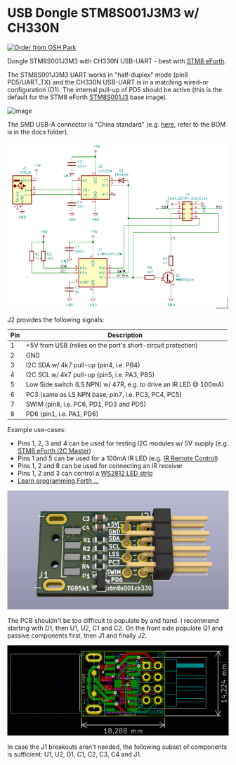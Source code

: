 # USB Dongle STM8S001J3M3 w/ CH330N

<a href="https://oshpark.com/shared_projects/cjOgBYNw"><img src="https://oshpark.com/packs/media/images/badge-5f4e3bf4bf68f72ff88bd92e0089e9cf.png" alt="Order from OSH Park"></img></a>

Dongle STM8S001J3M3 with CH330N USB-UART - best with [STM8 eForth](https://github.com/TG9541/stm8ef).

The STM8S001J3M3 UART works in "half-duplex" mode (pin8 PD5/UART_TX) and the CH330N USB-UART is in a matching wired-or configuration (D1). The internal pull-up of PD5 should be active (this is the default for the STM8 eForth [STM8S001J3](https://github.com/TG9541/stm8ef/tree/master/STM8S001J3) base image).

![image](https://user-images.githubusercontent.com/5466977/108121123-94e54b80-70a2-11eb-8323-c2e5c9b8575f.png)

The SMD USB-A connector is "China standard" (e.g. [here](https://www.aliexpress.com/item/32900067411.html), refer to the BOM is in the docs folder).

![schematics](doc/stm8s001ch330.png)

J2 provides the following signals:

Pin|Description
-|-
1|+5V from USB (relies on the port's short-circuit protection)
2|GND
3|I2C SDA w/ 4k7 pull-up (pin4, i.e. PB4)
4|I2C SCL w/ 4k7 pull-up (pin5, i.e. PA3, PB5)
5|Low Side switch (LS NPN) w/ 47R, e.g. to drive an IR LED @ 100mA)
6|PC3 (same as LS NPN base, pin7, i.e. PC3, PC4, PC5)
7|SWIM (pin8, i.e. PC6, PD1, PD3 and PD5)  
8|PD6 (pin1, i.e. PA1, PD6)

Example use-cases:

* Pins 1, 2, 3 and 4 can be used for testing I2C modules w/ 5V supply (e.g. [STM8 eForth I2C Master](https://gist.github.com/TG9541/5c3405320794d91ef8129734a4bfc880#gistcomment-3565181))
* Pins 1 and 5 can be used for a 100mA IR LED (e.g. [IR Remote Control](https://gist.github.com/TG9541/40b811c3a611eb02ba9e3693f99222ac))
* Pins 1, 2 and 8 can be used for connecting an IR receiver
* Pins 1, 2 and 3 can control a [WS2812 LED strip](https://gist.github.com/TG9541/1761fa86b425a0c909b7bd1cc8017c2b)
* [Learn programming Forth ...](https://github.com/TG9541/stm8ef/wiki/STM8-eForth-Programming)

![dongle](doc/stm8s001ch330_ray.png)

The PCB shouldn't be too difficult to populate by and hand. I recommend starting with D1, then U1, U2, C1 and C2. On the front side populate Q1 and passive components first, then J1 and finally J2. 

![pcb](doc/stm8s001ch330_copper.png)

In case the J1 breakouts aren't needed, the following subset of components is sufficient: U1, U2, D1, C1, C2, C3, C4 and J1.

